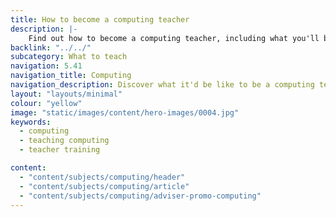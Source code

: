 ```yaml
---
title: How to become a computing teacher
description: |-
    Find out how to become a computing teacher, including what you'll be teaching and what funding is available to help you train.
backlink: "../../"
subcategory: What to teach
navigation: 5.41
navigation_title: Computing
navigation_description: Discover what it'd be like to be a computing teach and how you would encourage pupils to learn new digital skills.
layout: "layouts/minimal"
colour: "yellow"
image: "static/images/content/hero-images/0004.jpg"
keywords:
  - computing
  - teaching computing
  - teacher training

content:
  - "content/subjects/computing/header"
  - "content/subjects/computing/article"
  - "content/subjects/computing/adviser-promo-computing"
---
```

